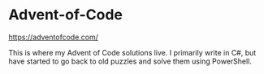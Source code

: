 # Advent-of-Code
https://adventofcode.com/

This is where my Advent of Code solutions live. I primarily write in C#, but have started to go back to old puzzles and solve them using PowerShell.